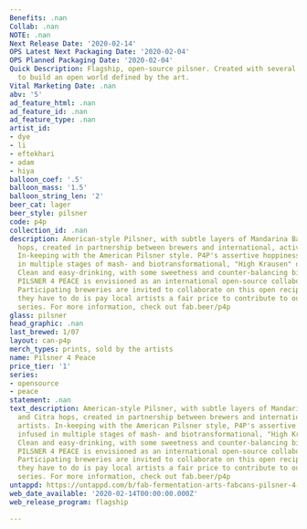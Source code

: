 ```yaml
---
Benefits: .nan
Collab: .nan
NOTE: .nan
Next Release Date: '2020-02-14'
OPS Latest Next Packaging Date: '2020-02-04'
OPS Planned Packaging Date: '2020-02-04'
Quick Description: Flagship, open-source pilsner. Created with several startup artists
  to build an open world defined by the art.
Vital Marketing Date: .nan
abv: '5'
ad_feature_html: .nan
ad_feature_id: .nan
ad_feature_type: .nan
artist_id:
- dye
- li
- eftekhari
- adam
- hiya
balloon_coef: '.5'
balloon_mass: '1.5'
balloon_string_len: '2'
beer_cat: lager
beer_style: pilsner
code: p4p
collection_id: .nan
description: American-style Pilsner, with subtle layers of Mandarina Bavaria and Citra
  hops, created in partnership between brewers and international, activist artists.
  In-keeping with the American Pilsner style. P4P's assertive hoppiness is infused
  in multiple stages of mash- and biotransformational, "High Krausen" dry-hopping.
  Clean and easy-drinking, with some sweetness and counter-balancing bitterness. <par>Nilla wafer pilsner-malt upfront with minerally lager aroma on edges. Extremely clean tasting with slight citrus component, without herbaceousness one might expect from the hops. This one “goes down easy”.<par>The
  PILSNER 4 PEACE is envisioned as an international open-source collaboration beer.
  Participating breweries are invited to collaborate on this open recipe, and all
  they have to do is pay local artists a fair price to contribute to our global art
  series. For more information, check out fab.beer/p4p
glass: pilsner
head_graphic: .nan
last_brewed: 1/07
layout: can-p4p
merch_types: prints, sold by the artists
name: Pilsner 4 Peace
price_tier: '1'
series:
- opensource
- peace
statement: .nan
text_description: American-style Pilsner, with subtle layers of Mandarina Bavaria
  and Citra hops, created in partnership between brewers and international, activist
  artists. In-keeping with the American Pilsner style, P4P's assertive hoppiness is
  infused in multiple stages of mash- and biotransformational, "High Krausen" dry-hopping.
  Clean and easy-drinking, with some sweetness and counter-balancing bitterness, the
  PILSNER 4 PEACE is envisioned as an international open-source collaboration beer.
  Participating breweries are invited to collaborate on this open recipe, and all
  they have to do is pay local artists a fair price to contribute to our global art
  series. For more information, check out fab.beer/p4p
untappd: https://untappd.com/b/fab-fermentation-arts-fabcans-pilsner-4-peace-p4p/3657979
web_date_available: '2020-02-14T00:00:00.000Z'
web_release_program: flagship

---
```

